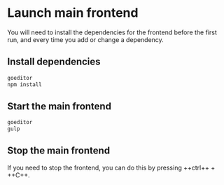 # Launch main frontend

You will need to install the dependencies for the frontend before the first run,
and every time you add or change a dependency.

## Install dependencies

```sh
goeditor
npm install
``` 

## Start the main frontend

```sh
goeditor
gulp
```

## Stop the main frontend

If you need to stop the frontend, you can do this by pressing ++ctrl++ + ++C++.
